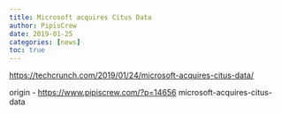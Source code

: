 ```yaml
---
title: Microsoft acquires Citus Data
author: PipisCrew
date: 2019-01-25
categories: [news]
toc: true
---
```


https://techcrunch.com/2019/01/24/microsoft-acquires-citus-data/

origin - https://www.pipiscrew.com/?p=14656 microsoft-acquires-citus-data